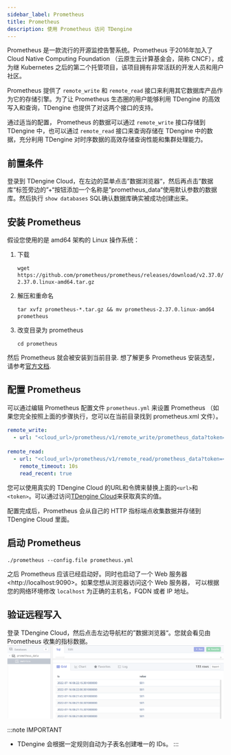 ```yaml
---
sidebar_label: Prometheus
title: Prometheus 
description: 使用 Prometheus 访问 TDengine
---
```


Prometheus 是一款流行的开源监控告警系统。Prometheus 于2016年加入了 Cloud Native Computing Foundation （云原生云计算基金会，简称 CNCF），成为继 Kubernetes 之后的第二个托管项目，该项目拥有非常活跃的开发人员和用户社区。

Prometheus 提供了 `remote_write` 和 `remote_read` 接口来利用其它数据库产品作为它的存储引擎。为了让 Prometheus 生态圈的用户能够利用 TDengine 的高效写入和查询，TDengine 也提供了对这两个接口的支持。

通过适当的配置， Prometheus 的数据可以通过 `remote_write` 接口存储到 TDengine 中，也可以通过 `remote_read` 接口来查询存储在 TDengine 中的数据，充分利用 TDengine 对时序数据的高效存储查询性能和集群处理能力。

## 前置条件

登录到 TDengine Cloud，在左边的菜单点击”数据浏览器“，然后再点击”数据库“标签旁边的”+“按钮添加一个名称是”prometheus_data“使用默认参数的数据库。然后执行 `show databases` SQL确认数据库确实被成功创建出来。

## 安装 Prometheus

假设您使用的是 amd64 架构的 Linux 操作系统：
1. 下载
    ```
    wget https://github.com/prometheus/prometheus/releases/download/v2.37.0/prometheus-2.37.0.linux-amd64.tar.gz
    ```
2. 解压和重命名
   ```
   tar xvfz prometheus-*.tar.gz && mv prometheus-2.37.0.linux-amd64 prometheus
   ```  
3. 改变目录为 prometheus
   ```
   cd prometheus
   ```

然后 Prometheus 就会被安装到当前目录. 想了解更多 Prometheus 安装选型，请参考[官方文档](https://prometheus.io/docs/prometheus/latest/installation/).

## 配置 Prometheus

可以通过编辑 Prometheus 配置文件 `prometheus.yml` 来设置 Prometheus （如果您完全按照上面的步骤执行，您可以在当前目录找到 prometheus.xml 文件）。

```yaml
remote_write:
  - url: "<cloud_url>/prometheus/v1/remote_write/prometheus_data?token=<cloud_token>"

remote_read:
  - url: "<cloud_url>/prometheus/v1/remote_read/prometheus_data?token=<cloud_token>"
    remote_timeout: 10s
    read_recent: true
```

<!-- exclude -->
您可以使用真实的 TDengine Cloud 的URL和令牌来替换上面的`<url>`和`<token>`。可以通过访问[TDengine Cloud](https://cloud.taosdata.com)来获取真实的值。
<!-- exclude-end -->

配置完成后，Prometheus 会从自己的 HTTP 指标端点收集数据并存储到 TDengine Cloud 里面。

## 启动 Prometheus

```
./prometheus --config.file prometheus.yml
```

之后 Prometheus 应该已经启动好。同时也启动了一个 Web 服务器\<http://localhost:9090>。如果您想从浏览器访问这个 Web 服务器， 可以根据您的网络环境修改 `localhost` 为正确的主机名，FQDN 或者 IP 地址。

## 验证远程写入

登录 TDengine Cloud，然后点击左边导航栏的”数据浏览器“。您就会看见由 Prometheus 收集的指标数据。
![TDengine prometheus remote_write result](prometheus_data.webp)

:::note IMPORTANT

- TDengine 会根据一定规则自动为子表名创建唯一的 IDs。
:::
